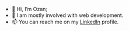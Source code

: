 - 👋 Hi, I’m Ozan;
- 👀 I am mostly involved with web development.
- 📫 You can reach me on my [LinkedIn](https://linkedin.com/in/ozangulicat/ "Ozan's LinkedIn Profile") profile.


<!---
ogulicat/ogulicat is a ✨ special ✨ repository because its `README.md` (this file) appears on your GitHub profile.
You can click the Preview link to take a look at your changes.
--->

